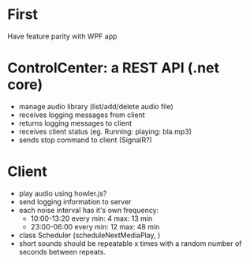 # First
Have feature parity with WPF app

# ControlCenter: a REST API (.net core)
- manage audio library (list/add/delete audio file)
- receives logging messages from client
- returns logging messages to client
- receives client status (eg. Running: playing: bla.mp3)
- sends stop command to client (SignalR?)

# Client
- play audio using howler.js?
- send logging information to server
- each noise interval has it's own frequency: 
  - 10:00-13:20 every min: 4 max: 13 min 
  - 23:00-06:00 every min: 12 max: 48 min
- class Scheduler (scheduleNextMediaPlay, )
- short sounds should be repeatable x times with a random number of seconds between repeats.



